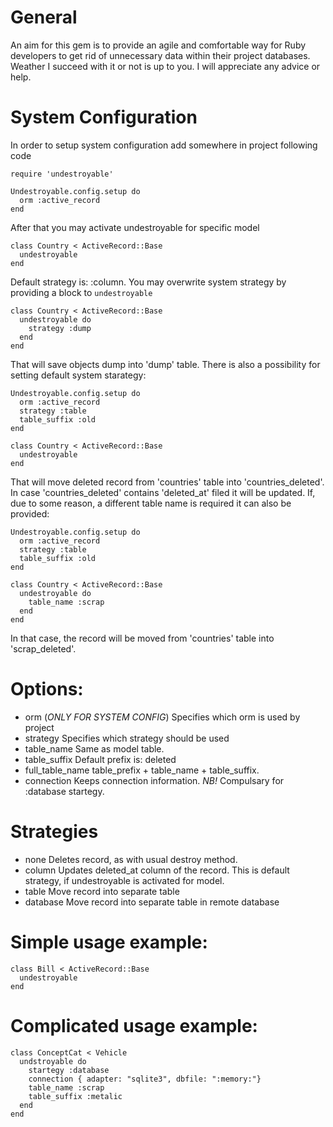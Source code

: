 # General

An aim for this gem is to provide an agile and comfortable way for Ruby developers to get rid of unnecessary data within their project databases.
Weather I succeed with it or not is up to you. I will appreciate any advice or help.

# System Configuration

  In order to setup system configuration add somewhere in project following code

    require 'undestroyable'

    Undestroyable.config.setup do
      orm :active_record
    end

  After that you may activate undestroyable for specific model

    class Country < ActiveRecord::Base
      undestroyable
    end

  Default strategy is: :column. You may overwrite system strategy by providing a block to `undestroyable`

    class Country < ActiveRecord::Base
      undestroyable do
        strategy :dump
      end
    end

  That will save objects dump into 'dump' table.
  There is also a possibility for setting default system starategy:

    Undestroyable.config.setup do
      orm :active_record
      strategy :table
      table_suffix :old
    end

    class Country < ActiveRecord::Base
      undestroyable
    end

  That will move deleted record from 'countries' table into 'countries_deleted'. In case 'countries_deleted' contains 'deleted_at' filed it will be updated.
  If, due to some reason, a different table name is required it can also be provided:

    Undestroyable.config.setup do
      orm :active_record
      strategy :table
      table_suffix :old
    end

    class Country < ActiveRecord::Base
      undestroyable do
        table_name :scrap
      end
    end

  In that case, the record will be moved from 'countries' table into 'scrap_deleted'.

# Options:

* orm (*ONLY FOR SYSTEM CONFIG*)
    Specifies which orm is used by project
* strategy
    Specifies which strategy should be used
* table_name
    Same as model table.
* table_suffix
    Default prefix is: deleted
* full_table_name
    table_prefix + table_name + table_suffix.
* connection
    Keeps connection information. _NB!_ Compulsary for :database startegy.

# Strategies

* none
    Deletes record, as with usual destroy method.
* column
    Updates deleted_at column of the record. This is default strategy,
    if undestroyable is activated for model.
* table
    Move record into separate table
* database
    Move record into separate table in remote database

# Simple usage example:

    class Bill < ActiveRecord::Base
      undestroyable
    end

# Complicated usage example:

    class ConceptCat < Vehicle
      undstroyable do
        startegy :database
        connection { adapter: "sqlite3", dbfile: ":memory:"}
        table_name :scrap
        table_suffix :metalic
      end
    end